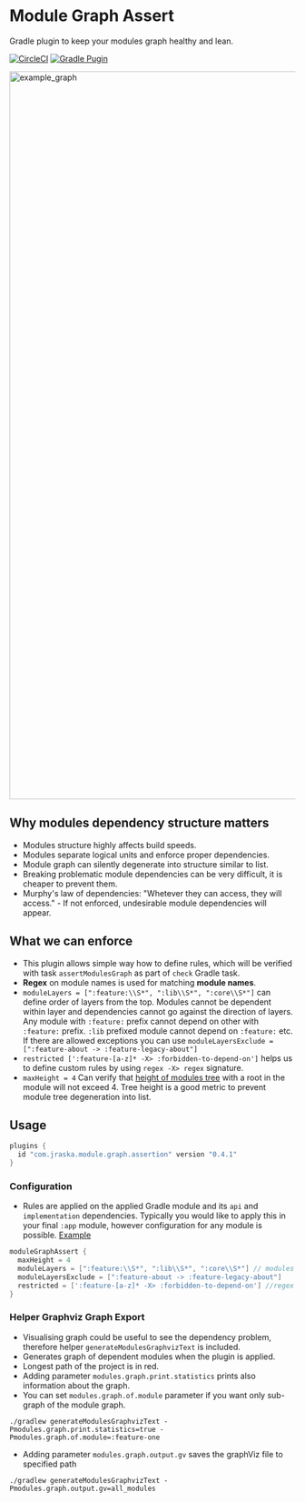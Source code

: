 # Module Graph Assert
Gradle plugin to keep your modules graph healthy and lean.

[![CircleCI](https://circleci.com/gh/jraska/modules-graph-assert.svg?style=svg)](https://circleci.com/gh/jraska/modules-graph-assert)
[![Gradle Pugin](https://img.shields.io/badge/Gradle-Plugin-green)](https://plugins.gradle.org/plugin/com.jraska.module.graph.assertion)

<img width="1281" alt="example_graph" src="https://user-images.githubusercontent.com/6277721/70832705-18980e00-1df6-11ea-8b78-fc07ba570a2b.png">

## Why modules dependency structure matters
- Modules structure highly affects build speeds.
- Modules separate logical units and enforce proper dependencies.
- Module graph can silently degenerate into structure similar to list.
- Breaking problematic module dependencies can be very difficult, it is cheaper to prevent them.
- Murphy's law of dependencies: "Whetever they can access, they will access." - If not enforced, undesirable module dependencies will appear.

## What we can enforce
- This plugin allows simple way how to define rules, which will be verified with task `assertModulesGraph` as part of `check` Gradle task.
- **Regex** on module names is used for matching **module names**.
- `moduleLayers = [":feature:\\S*", ":lib\\S*", ":core\\S*"]` can define order of layers from the top. 
Modules cannot be dependent within layer and dependencies cannot go against the direction of layers. Any module with `:feature:` prefix cannot depend on other with `:feature:` prefix. `:lib` prefixed module cannot depend on `:feature:` etc. If there are allowed exceptions you can use `moduleLayersExclude = [":feature-about -> :feature-legacy-about"]`
- `restricted [':feature-[a-z]* -X> :forbidden-to-depend-on']` helps us to define custom rules by using `regex -X> regex` signature.
- `maxHeight = 4` Can verify that [height of modules tree](https://stackoverflow.com/questions/2603692/what-is-the-difference-between-tree-depth-and-height) with a root in the module will not exceed 4. Tree height is a good metric to prevent module tree degeneration into list. 

## Usage
```groovy
plugins {
  id "com.jraska.module.graph.assertion" version "0.4.1"
}
```

### Configuration
- Rules are applied on the applied Gradle module and its `api` and `implementation` dependencies. Typically you would like to apply this in your final `:app` module, however configuration for any module is possible. [Example](https://github.com/jraska/github-client/blob/master/app/build.gradle#L141)

```groovy
moduleGraphAssert {
  maxHeight = 4
  moduleLayers = [":feature:\\S*", ":lib\\S*", ":core\\S*"] // modules prefixed with ":feature:" -> prefix ":lib:" -> prefix :core:
  moduleLayersExclude = [":feature-about -> :feature-legacy-about"]
  restricted = [':feature-[a-z]* -X> :forbidden-to-depend-on'] //regex to match module names
}
```

### Helper Graphviz Graph Export
- Visualising graph could be useful to see the dependency problem, therefore helper `generateModulesGraphvizText` is included.
- Generates graph of dependent modules when the plugin is applied.
- Longest path of the project is in red.
- Adding parameter `modules.graph.print.statistics` prints also information about the graph.
- You can set `modules.graph.of.module` parameter if you want only sub-graph of the module graph.
```
./gradlew generateModulesGraphvizText -Pmodules.graph.print.statistics=true -Pmodules.graph.of.module=:feature-one
```
- Adding parameter `modules.graph.output.gv` saves the graphViz file to specified path
```
./gradlew generateModulesGraphvizText -Pmodules.graph.output.gv=all_modules
```
